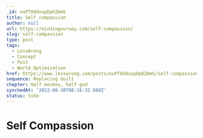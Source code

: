```yaml
---
_id: euPT8ddxxpDpKZmmS
title: Self compassion
author: null
url: https://mindingourway.com/self-compassion/
slug: self-compassion
type: post
tags:
  - LessWrong
  - Concept
  - Post
  - World_Optimization
href: https://www.lesswrong.com/posts/euPT8ddxxpDpKZmmS/self-compassion
sequence: Replacing Guilt
chapter: Half monkey, half god
synchedAt: '2022-08-30T08:16:32.860Z'
status: todo
---
```


# Self Compassion

